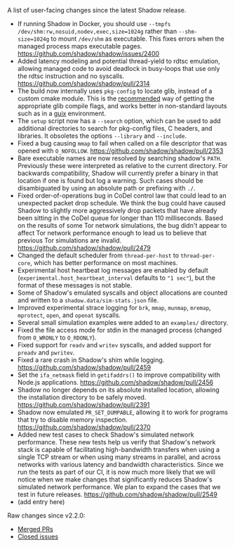 A list of user-facing changes since the latest Shadow release.

* If running Shadow in Docker, you should use `--tmpfs
  /dev/shm:rw,nosuid,nodev,exec,size=1024g` rather than `--shm-size=1024g` to
  mount `/dev/shm` as executable. This fixes errors when the managed process
  maps executable pages. https://github.com/shadow/shadow/issues/2400
* Added latency modeling and potential thread-yield to rdtsc emulation,
  allowing managed code to avoid deadlock in busy-loops that use only the rdtsc
  instruction and no syscalls. https://github.com/shadow/shadow/pull/2314
* The build now internally uses `pkg-config` to locate glib, instead of a custom cmake module.
  This is the [recommended](https://docs.gtk.org/glib/compiling.html) way of
  getting the appropriate glib compile flags, and works better in non-standard layouts such
  as in a [guix](https://guix.gnu.org/) environment.
* The `setup` script now has a `--search` option, which can be used to add additional directories
  to search for pkg-config files, C headers, and libraries. It obsoletes the options `--library` and `--include`.
* Fixed a bug causing `mmap` to fail when called on a file descriptor that was
opened with `O_NOFOLLOW`. https://github.com/shadow/shadow/pull/2353
* Bare executable names are now resolved by searching shadow's `PATH`. Previously these were
interpreted as relative to the current directory. For backwards compatibility, Shadow will currently
prefer a binary in that location if one is found but log a warning. Such cases should be disambiguated
by using an absolute path or prefixing with `./`.
* Fixed order-of-operations bug in CoDel control law that could lead to an
  unexpected packet drop schedule. We think the bug could have caused Shadow to
  slightly more aggressively drop packets that have already been sitting in the
  CoDel queue for longer than 110 milliseconds. Based on the results of some Tor
  network simulations, the bug didn't appear to affect Tor network performance
  enough to lead us to believe that previous Tor simulations are invalid.
  https://github.com/shadow/shadow/pull/2479
* Changed the default scheduler from `thread-per-host` to `thread-per-core`, which has better
  performance on most machines.
* Experimental host heartbeat log messages are enabled by default
  (`experimental.host_heartbeat_interval` defaults to `"1 sec"`), but the
  format of these messages is not stable.
* Some of Shadow's emulated syscalls and object allocations are counted and
  written to a `shadow.data/sim-stats.json` file.
* Improved experimental strace logging for `brk`, `mmap`, `munmap`, `mremap`,
  `mprotect`, `open`, and `openat` syscalls.
* Several small simulation examples were added to an `examples/` directory.
* Fixed the file access mode for stdin in the managed process (changed from
  `O_WRONLY` to `O_RDONLY`).
* Fixed support for `readv` and `writev` syscalls, and added support for
  `preadv` and `pwritev`.
* Fixed a rare crash in Shadow's shim while logging.
  https://github.com/shadow/shadow/pull/2459
* Set the `ifa_netmask` field in `getifaddrs()` to improve compatibility with
  Node.js applications. https://github.com/shadow/shadow/pull/2456
* Shadow no longer depends on its absolute installed location, allowing the
installation directory to be safely moved. https://github.com/shadow/shadow/pull/2391
* Shadow now emulated `PR_SET_DUMPABLE`, allowing it to work for programs that try to
disable memory inspection. https://github.com/shadow/shadow/pull/2370
* Added new test cases to check Shadow's simulated network performance. These
  new tests help us verify that Shadow's network stack is capable of
  facilitating high-bandwidth transfers when using a single TCP stream or when
  using many streams in parallel, and across networks with various latency and
  bandwidth characteristics. Since we run the tests as part of our CI, it is now
  much more likely that we will notice when we make changes that significantly
  reduces Shadow's simulated network performance. We plan to expand the cases
  that we test in future releases. https://github.com/shadow/shadow/pull/2549
* (add entry here)

Raw changes since v2.2.0:

* [Merged PRs](https://github.com/shadow/shadow/pulls?q=is%3Apr+merged%3A%3E2022-07-19T16%3A42-0400)
* [Closed issues](https://github.com/shadow/shadow/issues?q=is%3Aissue+closed%3A%3E2022-07-19T16%3A42-0400)
